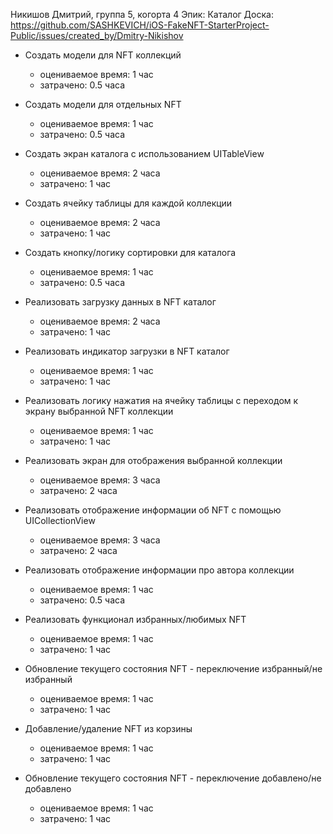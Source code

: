 Никишов Дмитрий, группа 5, когорта 4
Эпик: Каталог
Доска:  https://github.com/SASHKEVICH/iOS-FakeNFT-StarterProject-Public/issues/created_by/Dmitry-Nikishov

- Создать модели для NFT коллекций
    - оцениваемое время: 1 час
    - затрачено: 0.5 часа
    
- Создать модели для отдельных NFT
    - оцениваемое время: 1 час
    - затрачено: 0.5 часа

- Создать экран каталога с использованием UITableView
    - оцениваемое время: 2 часа
    - затрачено: 1 час

- Создать ячейку таблицы для каждой коллекции
    - оцениваемое время: 2 часа
    - затрачено: 1 час

- Создать кнопку/логику сортировки для каталога
    - оцениваемое время: 1 час
    - затрачено: 0.5 часа

- Реализовать загрузку данных в NFT каталог
    - оцениваемое время: 2 часа
    - затрачено: 1 час

- Реализовать индикатор загрузки в NFT каталог 
    - оцениваемое время: 1 час
    - затрачено: 1 час
    
- Реализовать логику нажатия на ячейку таблицы с переходом к экрану выбранной NFT коллекции
    - оцениваемое время: 1 час
    - затрачено: 1 час
    
- Реализовать экран для отображения выбранной коллекции
    - оцениваемое время: 3 часа
    - затрачено: 2 часа

- Реализовать отображение информации об NFT с помощью UICollectionView
    - оцениваемое время: 3 часа
    - затрачено: 2 часа
 
- Реализовать отображение информации про автора коллекции
    - оцениваемое время: 1 час
    - затрачено: 0.5 часа

- Реализовать функционал избранных/любимых NFT
    - оцениваемое время: 1 час
    - затрачено: 1 час

- Обновление текущего состояния NFT - переключение избранный/не избранный
    - оцениваемое время: 1 час
    - затрачено: 1 час

- Добавление/удаление NFT из корзины
    - оцениваемое время: 1 час
    - затрачено: 1 час
   
- Обновление текущего состояния NFT - переключение добавлено/не добавлено
    - оцениваемое время: 1 час
    - затрачено: 1 час


